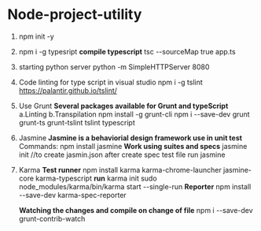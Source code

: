 # Node-project-utility

1. npm init -y
2. npm i -g typesript
 **compile typescript**
   tsc --sourceMap true app.ts
3. starting python server
    python -m SimpleHTTPServer 8080
4. Code linting for type script in visual studio
    npm i -g tslint
    <https://palantir.github.io/tslint/>
5. Use Grunt
   **Several packages available for Grunt and typeScript**
   a.Linting
   b.Transpilation
    npm install -g grunt-cli
    npm i --save-dev grunt grunt-ts grunt-tslint tslint typescript
6. Jasmine
    **Jasmine is a behaviorial design framework use in unit test**
    Commands:
    npm install jasmine
    **Work using suites and specs**
    jasmine init //to create jasmin.json
    after create spec test file
    run jasmine
7. Karma
    **Test runner**
    npm install karma karma-chrome-launcher jasmine-core karma-typescript
    **run**
    karma init
    sudo node_modules/karma/bin/karma start --single-run
    **Reporter**
    npm install --save-dev karma-spec-reporter


    **Watching the changes and compile on  change of file**
    npm i --save-dev grunt-contrib-watch


